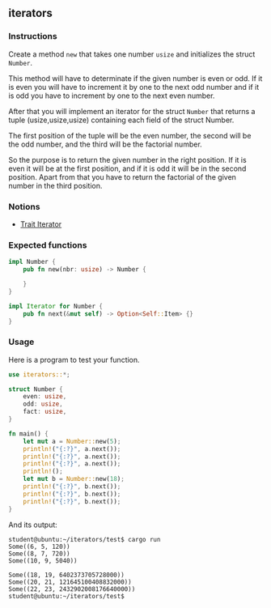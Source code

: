 ## iterators

### Instructions

Create a method `new` that takes one number `usize` and initializes the struct `Number`.

This method will have to determinate if the given number is even or odd. If it is even you will have to increment it by one to the next odd number and if it is odd you have to increment by one to the next even number.

After that you will implement an iterator for the struct `Number` that returns a tuple (usize,usize,usize) containing each field of the struct Number.

The first position of the tuple will be the even number, the second will be the odd number, and the third will be the factorial number.

So the purpose is to return the given number in the right position. If it is even it will be at the first position, and if it is odd it will be in the second position. Apart from that you have to return the factorial of the given number in the third position.

### Notions

- [Trait Iterator](https://doc.rust-lang.org/std/iter/trait.Iterator.html)

### Expected functions

```rust
impl Number {
    pub fn new(nbr: usize) -> Number {

    }
}

impl Iterator for Number {
    pub fn next(&mut self) -> Option<Self::Item> {}
}
```

### Usage

Here is a program to test your function.

```rust
use iterators::*;

struct Number {
    even: usize,
    odd: usize,
    fact: usize,
}

fn main() {
    let mut a = Number::new(5);
    println!("{:?}", a.next());
    println!("{:?}", a.next());
    println!("{:?}", a.next());
    println!();
    let mut b = Number::new(18);
    println!("{:?}", b.next());
    println!("{:?}", b.next());
    println!("{:?}", b.next());
}
```

And its output:

```console
student@ubuntu:~/iterators/test$ cargo run
Some((6, 5, 120))
Some((8, 7, 720))
Some((10, 9, 5040))

Some((18, 19, 6402373705728000))
Some((20, 21, 121645100408832000))
Some((22, 23, 2432902008176640000))
student@ubuntu:~/iterators/test$
```
